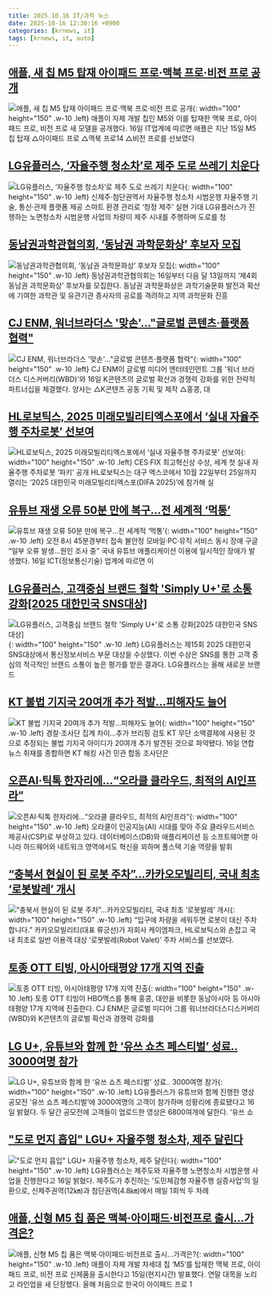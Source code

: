 ```yaml
---
title: 2025.10.16 IT/과학 뉴스
date: 2025-10-16 12:30:16 +0900
categories: [krnews, it]
tags: [krnews, it, auto]
---
```

## [애플, 새 칩 M5 탑재 아이패드 프로·맥북 프로·비전 프로 공개](https://n.news.naver.com/mnews/article/421/0008541178)

![애플, 새 칩 M5 탑재 아이패드 프로·맥북 프로·비전 프로 공개](https://mimgnews.pstatic.net/image/origin/421/2025/10/16/8541178.jpg?type=nf220_150){: width="100" height="150" .w-10 .left}
애플이 자체 개발 칩인 M5와 이를 탑재한 맥북 프로, 아이패드 프로, 비전 프로 새 모델을 공개했다. 16일 IT업계에 따르면 애플은 지난 15일 M5칩 탑재 △아이패드 프로 △맥북 프로14 △비전 프로를 선보였다

## [LG유플러스, ‘자율주행 청소차’로 제주 도로 쓰레기 치운다](https://n.news.naver.com/mnews/article/016/0002542599)

![LG유플러스, ‘자율주행 청소차’로 제주 도로 쓰레기 치운다](https://mimgnews.pstatic.net/image/origin/016/2025/10/16/2542599.jpg?type=nf220_150){: width="100" height="150" .w-10 .left}
신제주·첨단권역서 자율주행 청소차 시범운행 자율주행 기술, 통신·관제 플랫폼 제공 스마트 환경 관리로 ‘청정 제주’ 실현 기대 LG유플러스가 진행하는 노면청소차 시범운행 사업의 차량이 제주 시내를 주행하며 도로를 청

## [동남권과학관협의회, ‘동남권 과학문화상’ 후보자 모집](https://n.news.naver.com/mnews/article/011/0004543944)

![동남권과학관협의회, ‘동남권 과학문화상’ 후보자 모집](https://mimgnews.pstatic.net/image/origin/011/2025/10/16/4543944.jpg?type=nf220_150){: width="100" height="150" .w-10 .left}
동남권과학관협의회는 16일부터 다음 달 13일까지 ‘제4회 동남권 과학문화상’ 후보자를 모집한다. 동남권 과학문화상은 과학기술문화 발전과 확산에 기여한 과학관 및 유관기관 종사자의 공로를 격려하고 지역 과학문화 진흥

## [CJ ENM, 워너브라더스 '맞손'…"글로벌 콘텐츠·플랫폼 협력"](https://n.news.naver.com/mnews/article/008/0005263566)

![CJ ENM, 워너브라더스 '맞손'…"글로벌 콘텐츠·플랫폼 협력"](https://mimgnews.pstatic.net/image/origin/008/2025/10/16/5263566.jpg?type=nf220_150){: width="100" height="150" .w-10 .left}
CJ ENM이 글로벌 미디어 엔터테인먼트 그룹 '워너 브라더스 디스커버리(WBD)'와 16일 K콘텐츠의 글로벌 확산과 경쟁력 강화를 위한 전략적 파트너십을 체결했다. 양사는 △K콘텐츠 공동 기획 및 제작 △홍콩, 대

## [HL로보틱스, 2025 미래모빌리티엑스포에서 ‘실내 자율주행 주차로봇’ 선보여](https://n.news.naver.com/mnews/article/009/0005573652)

![HL로보틱스, 2025 미래모빌리티엑스포에서 ‘실내 자율주행 주차로봇’ 선보여](https://mimgnews.pstatic.net/image/origin/009/2025/10/16/5573652.jpg?type=nf220_150){: width="100" height="150" .w-10 .left}
CES·FIX 최고혁신상 수상, 세계 첫 실내 자율주행 주차로봇 ‘파키’ 공개 HL로보틱스는 대구 엑스코에서 10월 22일부터 25일까지 열리는 ‘2025 대한민국 미래모빌리티엑스포(DIFA 2025)’에 참가해 실

## [유튜브 재생 오류 50분 만에 복구…전 세계적 ‘먹통’](https://n.news.naver.com/mnews/article/024/0000100576)

![유튜브 재생 오류 50분 만에 복구…전 세계적 ‘먹통’](https://mimgnews.pstatic.net/image/origin/024/2025/10/16/100576.jpg?type=nf220_150){: width="100" height="150" .w-10 .left}
오전 8시 45분경부터 접속 불안정 모바일·PC·뮤직 서비스 동시 장애 구글 “일부 오류 발생…원인 조사 중” 국내 유튜브 애플리케이션 이용에 일시적인 장애가 발생했다. 16일 ICT(정보통신기술) 업계에 따르면 이

## [LG유플러스, 고객중심 브랜드 철학 'Simply U+'로 소통 강화[2025 대한민국 SNS대상]](https://n.news.naver.com/mnews/article/030/0003359280)

![LG유플러스, 고객중심 브랜드 철학 'Simply U+'로 소통 강화[2025 대한민국 SNS대상]](https://mimgnews.pstatic.net/image/origin/030/2025/10/15/3359280.jpg?type=nf220_150){: width="100" height="150" .w-10 .left}
LG유플러스는 제15회 2025 대한민국SNS대상에서 통신정보서비스 부문 대상을 수상했다. 이번 수상은 SNS를 통한 고객 중심의 적극적인 브랜드 소통이 높은 평가를 받은 결과다. LG유플러스는 올해 새로운 브랜드

## [KT 불법 기지국 20여개 추가 적발…피해자도 늘어](https://n.news.naver.com/mnews/article/001/0015681258)

![KT 불법 기지국 20여개 추가 적발…피해자도 늘어](https://mimgnews.pstatic.net/image/origin/001/2025/10/16/15681258.jpg?type=nf220_150){: width="100" height="150" .w-10 .left}
경찰·조사단 집계 차이…추가 브리핑 검토 KT 무단 소액결제에 사용된 것으로 추정되는 불법 기지국 아이디가 20여개 추가 발견된 것으로 파악됐다. 16일 연합뉴스 취재를 종합하면 KT 해킹 사건 민관 합동 조사단은

## [오픈AI·틱톡 한자리에…“오라클 클라우드, 최적의 AI인프라”](https://n.news.naver.com/mnews/article/029/0002987426)

![오픈AI·틱톡 한자리에…“오라클 클라우드, 최적의 AI인프라”](https://mimgnews.pstatic.net/image/origin/029/2025/10/16/2987426.jpg?type=nf220_150){: width="100" height="150" .w-10 .left}
오라클이 인공지능(AI) 시대를 맞아 주요 클라우드서비스제공사(CSP)로 부상하고 있다. 데이터베이스(DB)와 애플리케이션 등 소프트웨어뿐 아니라 하드웨어와 네트워크 영역에서도 혁신을 꾀하며 풀스택 기술 역량을 발휘

## [“충북서 현실이 된 로봇 주차”…카카오모빌리티, 국내 최초 ‘로봇발레’ 개시](https://n.news.naver.com/mnews/article/018/0006138882)

![“충북서 현실이 된 로봇 주차”…카카오모빌리티, 국내 최초 ‘로봇발레’ 개시](https://mimgnews.pstatic.net/image/origin/018/2025/10/15/6138882.jpg?type=nf220_150){: width="100" height="150" .w-10 .left}
“입구에 차량을 세워두면 로봇이 대신 주차합니다.” 카카오모빌리티(대표 류긍선)가 자회사 케이엠파크, HL로보틱스와 손잡고 국내 최초로 일반 이용객 대상 ‘로봇발레(Robot Valet)’ 주차 서비스를 선보였다.

## [토종 OTT 티빙, 아시아태평양 17개 지역 진출](https://n.news.naver.com/mnews/article/092/0002394042)

![토종 OTT 티빙, 아시아태평양 17개 지역 진출](https://mimgnews.pstatic.net/image/origin/092/2025/10/16/2394042.jpg?type=nf220_150){: width="100" height="150" .w-10 .left}
토종 OTT 티빙이 HBO맥스를 통해 홍콩, 대만을 비롯한 동남아시아 등 아시아태평양 17개 지역에 진출한다. CJ ENM은 글로벌 미디어 그룹 워너브라더스디스커버리(WBD)와 K콘텐츠의 글로벌 확산과 경쟁력 강화를

## [LG U+, 유튜브와 함께 한 ‘유쓰 쇼츠 페스티벌’ 성료.. 3000여명 참가](https://n.news.naver.com/mnews/article/014/0005419991)

![LG U+, 유튜브와 함께 한 ‘유쓰 쇼츠 페스티벌’ 성료.. 3000여명 참가](https://mimgnews.pstatic.net/image/origin/014/2025/10/16/5419991.jpg?type=nf220_150){: width="100" height="150" .w-10 .left}
LG유플러스가 유튜브와 함께 진행한 영상 공모전 ‘유쓰 쇼츠 페스티벌’에 3000여명의 고객이 참가하며 성황리에 종료됐다고 16일 밝혔다. 두 달간 공모전에 고객들이 업로드한 영상은 6800여개에 달한다. ‘유쓰 쇼

## ["도로 먼지 흡입" LGU+ 자율주행 청소차, 제주 달린다](https://n.news.naver.com/mnews/article/008/0005263550)

!["도로 먼지 흡입" LGU+ 자율주행 청소차, 제주 달린다](https://mimgnews.pstatic.net/image/origin/008/2025/10/16/5263550.jpg?type=nf220_150){: width="100" height="150" .w-10 .left}
LG유플러스는 제주도와 자율주행 노면청소차 시범운행 사업을 진행한다고 16일 밝혔다. 제주도가 추진하는 '도민체감형 자율주행 실증사업'의 일환으로, 신제주권역(12㎞)과 첨단권역(4.8㎞)에서 매일 1회씩 두 차례

## [애플, 신형 M5 칩 품은 맥북·아이패드·비전프로 출시…가격은?](https://n.news.naver.com/mnews/article/029/0002987378)

![애플, 신형 M5 칩 품은 맥북·아이패드·비전프로 출시…가격은?](https://mimgnews.pstatic.net/image/origin/029/2025/10/16/2987378.jpg?type=nf220_150){: width="100" height="150" .w-10 .left}
애플이 자체 개발 차세대 칩 ‘M5’를 탑재한 맥북 프로, 아이패드 프로, 비전 프로 신제품을 출시한다고 15일(현지시간) 발표했다. 연말 대목을 노리고 라인업을 새 단장했다. 올해 처음으로 한국이 아이패드 프로 1

